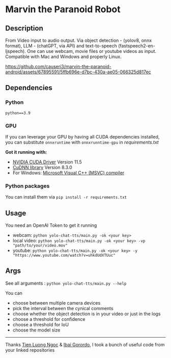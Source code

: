 # Marvin the Paranoid Robot

## Description
From Video input to audio output. 
Via object detection - (yolov8, onnx format), LLM - (chatGPT, via API) and text-to-speech (fastspeech2-en-ljspeech).
One can use webcam, movie files or youtube videos as input. Compatible with Mac and Windows and properly Linux.

https://github.com/causeri3/marvin-the-paranoid-android/assets/67895591/5ffb696e-d7bc-430a-ae05-066325d817ec 

## Dependencies
### Python

`python==3.9`

### GPU

If you can leverage your GPU by having all CUDA dependencies installed, you can substitute `onnxruntime` with `onnxrunntime-gpu` in *requirements.txt*

**Got it running with:**

* [NVIDIA CUDA Driver](https://developer.nvidia.com/cuda-toolkit-archive) Version 11.5
* [CuDNN library](https://developer.nvidia.com/rdp/cudnn-archive) Version 8.3.0
* For Windows: [Microsoft Visual C++ (MSVC) compiler](https://visualstudio.microsoft.com/de/vs/community/)


### Python packages 
You can install them via
`pip install -r requirements.txt`


## Usage
You need an OpenAI Token to get it running
* webcam: `python yolo-chat-tts/main.py -ok <your key>`
* local video: `python yolo-chat-tts/main.py -ok <your key> -vp "path/to/your/video.mov"`
* youtube: `python yolo-chat-tts/main.py -ok <your key> -y "https://www.youtube.com/watch?v=uhkdUdXTUuc"`

## Args
See all arguments : `python yolo-chat-tts/main.py --help`

You can 
* choose between multiple camera devices
* pick the interval between the cynical comments
* choose whether the object detection is in your video or just in the logs
* choose a threshold for confidence 
* choose a threshold for IoU
* choose the model size

---


Thanks [Tien Luong Ngoc](https://github.com/tienluongngoc/yolov5_triton_inference_server/tree/main/clients/yolov5) & [Ibai Gorordo](https://github.com/ibaiGorordo/ONNX-YOLOv8-Object-Detection), I took a bunch of useful code from your linked repositories

